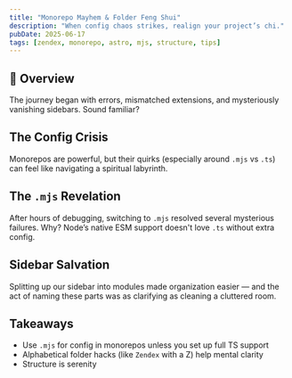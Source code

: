 ```yaml
---
title: "Monorepo Mayhem & Folder Feng Shui"
description: "When config chaos strikes, realign your project’s chi."
pubDate: 2025-06-17
tags: [zendex, monorepo, astro, mjs, structure, tips]
---
```


## 🧘 Overview
The journey began with errors, mismatched extensions, and mysteriously vanishing sidebars. Sound familiar?

## The Config Crisis
Monorepos are powerful, but their quirks (especially around `.mjs` vs `.ts`) can feel like navigating a spiritual labyrinth.

## The `.mjs` Revelation
After hours of debugging, switching to `.mjs` resolved several mysterious failures. Why? Node’s native ESM support doesn't love `.ts` without extra config.

## Sidebar Salvation
Splitting up our sidebar into modules made organization easier — and the act of naming these parts was as clarifying as cleaning a cluttered room.

## Takeaways
- Use `.mjs` for config in monorepos unless you set up full TS support
- Alphabetical folder hacks (like `Zendex` with a Z) help mental clarity
- Structure is serenity
```
